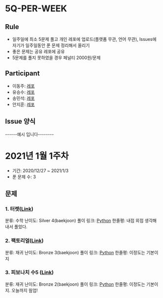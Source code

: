 # 5Q-PER-WEEK

## Rule
- 일주일에 최소 5문제 풀고 개인 레포에 업로드(플랫폼 무관, 언어 무관), Issues에 자기가 일주일동안 푼 문제 정리해서 올리기
- 좋은 문제는 공유 레포에 공유
- 5문제를 풀지 못하였을 경우 페널티 2000원/문제

## Participant
- 이동주: [레포](https://github.com/dejoker95/baekjoon)
- 유승수: [레포]()
- 송민석: [레포]()
- 안지훈: [레포](https://github.com/namsick96/algoritm_prac)

## Issue 양식

------예시 입니다--------

# 2021년 1월 1주차
- 기간:  2020/12/27 ~ 2021/1/3
- 푼 문제 수: 3

## 문제
### 1. 터렛([Link](https://www.acmicpc.net/problem/1002))
분류: 수학
난이도: Silver 4(baekjoon)
풀이 링크: [Python](https://github.com/namsick96/algoritm_prac/blob/master/turret_1002.py)
한줄평: 내접 외접 생각해내서 풀었다.

### 2. 팩토리얼([Link](https://www.acmicpc.net/problem/10872))
분류: 재귀
난이도: Bronze 3(baekjoon)
풀이 링크: [Python](https://github.com/namsick96/algoritm_prac/blob/master/factorial_10872.py)
한줄평: 이정도는 기본이지

### 3. 피보나치 수5 ([Link](https://www.acmicpc.net/problem/10870))
분류: 재귀
난이도: Bronze 2(baekjoon)
풀이 링크: [Python](https://github.com/namsick96/algoritm_prac/blob/master/Fibonacci_number_10870.py)
한줄평: 이정도는 기본이지. 오늘까지 웜업!

